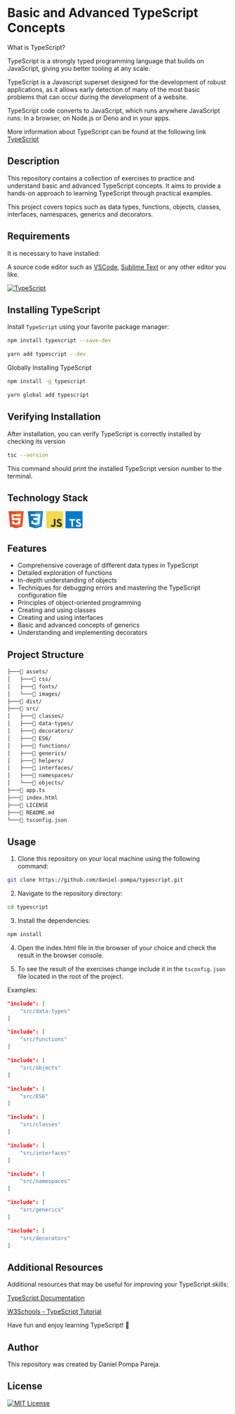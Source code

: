 # Basic and Advanced TypeScript Concepts

What is TypeScript?

TypeScript is a strongly typed programming language that builds on JavaScript, giving you better tooling at any scale.

TypeScript is a Javascript superset designed for the development of robust applications, as it allows early detection of many of the most basic problems that can occur during the development of a website.

TypeScript code converts to JavaScript, which runs anywhere JavaScript runs: In a browser, on Node.js or Deno and in your apps.

More information about TypeScript can be found at the following link [TypeScript](https://www.typescriptlang.org/)

## Description

This repository contains a collection of exercises to practice and understand basic and advanced TypeScript concepts. It aims to provide a hands-on approach to learning TypeScript through practical examples.

This project covers topics such as data types, functions, objects, classes, interfaces, namespaces, generics and decorators.

## Requirements

It is necessary to have installed:

A source code editor such as [VSCode](https://code.visualstudio.com/), [Sublime Text](https://www.sublimetext.com/) or any other editor you like.

[![TypeScript](https://img.shields.io/badge/typescrypt-v5.2.2-blue)](https://www.typescriptlang.org/)

## Installing TypeScript

Install `TypeScript` using your favorite package manager:

```bash
npm install typescript --save-dev
```

```bash
yarn add typescript --dev
```

Globally Installing TypeScript

```bash
npm install -g typescript
```

```bash
yarn global add typescript
```

## Verifying Installation

After installation, you can verify TypeScript is correctly installed by checking its version

```bash
tsc --version
```

This command should print the installed TypeScript version number to the terminal.

## Technology Stack

[<img src="./assets/images/html5.svg" width="40" height="40" alt="HTML5" />](https://developer.mozilla.org/en-US/docs/Web/HTML)
[<img src="./assets/images/css3.svg" width="40" height="40" alt="CSS3" />](https://developer.mozilla.org/en-US/docs/Web/CSS)
[<img src="./assets/images/javascript.svg" width="40" height="40" alt="JavaScript" />](https://developer.mozilla.org/en-US/docs/Web/JavaScript)
[<img src="./assets/images/typescript.svg" width="40" height="40" alt="TypeScript" />](https://www.typescriptlang.org/docs/)

## Features

- Comprehensive coverage of different data types in TypeScript
- Detailed exploration of functions
- In-depth understanding of objects
- Techniques for debugging errors and mastering the TypeScript configuration file
- Principles of object-oriented programming
- Creating and using classes
- Creating and using interfaces
- Basic and advanced concepts of generics
- Understanding and implementing decorators

## Project Structure

```bash
├───📁 assets/
│   ├───📁 css/
│   ├───📁 fonts/
│   └───📁 images/
├───📁 dist/
├───📁 src/
│   ├───📁 classes/
│   ├───📁 data-types/
│   ├───📁 decorators/
│   ├───📁 ES6/
│   ├───📁 functions/
│   ├───📁 generics/
│   ├───📁 helpers/
│   ├───📁 interfaces/
│   ├───📁 namespaces/
│   └───📁 objects/
├───📄 app.ts
├───📄 index.html
├───📄 LICENSE
├───📄 README.md
└───📄 tsconfig.json
```

## Usage

1. Clone this repository on your local machine using the following command:

```bash
git clone https://github.com/daniel-pompa/typescript.git
```

2. Navigate to the repository directory:

```bash
cd typescript
```

3. Install the dependencies:

```bash
npm install
```

4. Open the index.html file in the browser of your choice and check the result in the browser console.

5. To see the result of the exercises change include it in the `tsconfig.json` file located in the root of the project.

Examples:

```json
"include": [
    "src/data-types"
]
```

```json
"include": [
    "src/functions"
]
```

```json
"include": [
    "src/objects"
]
```

```json
"include": [
    "src/ES6"
]
```

```json
"include": [
    "src/classes"
]
```

```json
"include": [
    "src/interfaces"
]
```

```json
"include": [
    "src/namespaces"
]
```

```json
"include": [
    "src/generics"
]
```

```json
"include": [
    "src/decorators"
]
```

## Additional Resources

Additional resources that may be useful for improving your TypeScript skills:

[TypeScript Documentation](https://www.typescriptlang.org/docs/)

[W3Schools - TypeScript Tutorial](https://www.w3schools.com/typescript/)

Have fun and enjoy learning TypeScript! 🌟

## Author

This repository was created by Daniel Pompa Pareja.

## License

[![MIT License](https://img.shields.io/badge/License-MIT-green.svg)](https://choosealicense.com/licenses/mit/)
